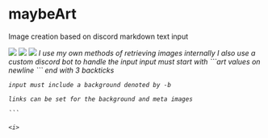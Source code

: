 # maybeArt
Image creation based on discord markdown text input
<html>
  <img src='https://raw.githubusercontent.com/Aurob/maybeArt/master/inputText.png'/>
  <img src='https://raw.githubusercontent.com/Aurob/maybeArt/master/exampleText.png'/>
  <img src='https://raw.githubusercontent.com/Aurob/maybeArt/master/example.png'/>
  <i>
    I use my own methods of retrieving images internally
    I also use a custom discord bot to handle the input
    input must start with ```art
    values 
    on
    newline
    ```
    end with 3 backticks
    
    input must include a background denoted by -b
    
    links can be set for the background and meta images
    
    ```
    
    <i>
</html>
